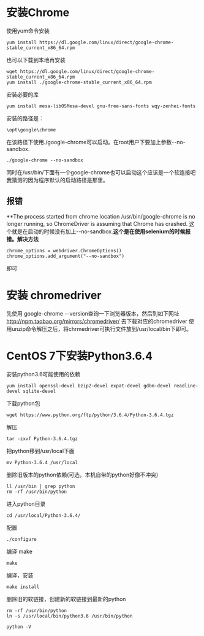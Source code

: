 # 安装Chrome
使用yum命令安装
```
yum install https://dl.google.com/linux/direct/google-chrome-stable_current_x86_64.rpm
```
也可以下载到本地再安装
```
wget https://dl.google.com/linux/direct/google-chrome-stable_current_x86_64.rpm
yum install ./google-chrome-stable_current_x86_64.rpm
```
安装必要的库
```
yum install mesa-libOSMesa-devel gnu-free-sans-fonts wqy-zenhei-fonts
```
安装的路径是：
```
\opt\google\chrome
```
在该路径下使用./google-chrome可以启动。在root用户下要加上参数--no-sandbox.
```
./google-chrome --no-sandbox
```
同时在/usr/bin/下面有一个google-chrome也可以启动这个应该是一个软连接吧我猜测的因为程序默认的启动路径是那里。

## 报错 
**The process started from chrome location /usr/bin/google-chrome is no longer running, so ChromeDriver is assuming that Chrome has crashed.
这个就是在启动的时候没有加上--no-sandbox.**这个是在使用selenium的时候报错。解决方法**
```
chrome_options = webdriver.ChromeOptions()
chrome_options.add_argument("--no-sandbox")
```
即可

# 安装 chromedriver
先使用 google-chrome --version查询一下浏览器版本，然后到如下网址
http://npm.taobao.org/mirrors/chromedriver/ 去下载对应的chromedriver
使用unzip命令解压之后，将chrmedriver可执行文件放到/usr/local/bin下即可。

# CentOS 7下安装Python3.6.4

安装python3.6可能使用的依赖
```
yum install openssl-devel bzip2-devel expat-devel gdbm-devel readline-devel sqlite-devel
```
下载python包
```
wget https://www.python.org/ftp/python/3.6.4/Python-3.6.4.tgz
```
解压
```
tar -zxvf Python-3.6.4.tgz
```
把python移到/usr/local下面
```
mv Python-3.6.4 /usr/local
```
删除旧版本的python依赖(可选，本机自带的python好像不冲突)
```
ll /usr/bin | grep python
rm -rf /usr/bin/python
```
进入python目录
```
cd /usr/local/Python-3.6.4/
```
配置
```
./configure
```
编译 make
```
make
```
编译，安装
```
make install
```
删除旧的软链接，创建新的软链接到最新的python
```
rm -rf /usr/bin/python
ln -s /usr/local/bin/python3.6 /usr/bin/python

python -V
```